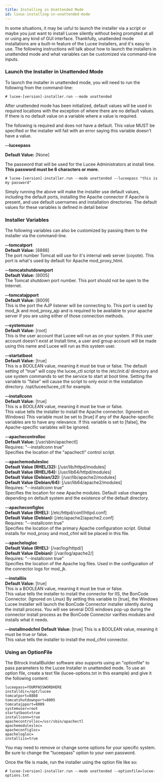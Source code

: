 ```yaml
---
title: Installing in Unattended Mode
id: linux-installing-in-unattended-mode
---
```


In some situations, it may be usful to launch the installer via a script or maybe you just want to install Lucee silently without being prompted at all or using any kind of GUI interface. Thankfully, unattended mode installations are a built-in feature of the Lucee Installers, and it's easy to use. The following instructions will talk about how to launch the installers in unattended mode and what variables can be customized via command-line inputs.

### Launch the Installer in Unattended Mode ###

To launch the installer in unattended mode, you will need to run the following from the command-line:

	# lucee-[version]-installer.run --mode unattended

After unattended mode has been initialized, default values will be used in required locations with the exception of where there are no default values. If there is no default value on a variable where a value is required.

The following is required and does not have a default. This value MUST be specified or the installer will fail with an error saying this variable doesn't have a value.

**--luceepass**

**Default Value:** [None]

The password that will be used for the Lucee Administrators at install time. **This password must be 6 characters or more.**

	# lucee-[version]-installer.run --mode unattended --luceepass "this is my password"

Simply running the above will make the installer use default values, including the default ports, installing the Apache connector if Apache is present, and use default usernames and installation directories. The default values for these variables is defined in detail below

### Installer Variables ###

The following variables can also be customized by passing them to the installer via the command-line.

**--tomcatport**  
**Default Value:** [8888]  
The port number Tomcat will use for it's internal web server (coyote). This port is what's used by default for Apache mod_proxy_html.

**--tomcatshutdownport**  
**Default Value:** [8005]  
The Tomcat shutdown port number. This port should not be open to the Internet.

**--tomcatajpport**  
**Default Value:** [8009]  
This is the port the AJP listener will be connecting to. This port is used by mod_jk and mod_proxy_ajp and is required to be available to your apache server if you are using either of those connection methods.

**--systemuser**  
**Default Value:** [root]  
This is the user account that Lucee will run as on your system. If this user account doesn't exist at Install time, a user and group account will be made using this name and Lucee will run as this system user.

**--startatboot**  
**Default Value:** [true]  
This is a BOOLEAN value, meaning it must be true or false.
The default setting of "true" will copy the lucee_ctl script to the /etc/init.d/ directory and use system commands to set the service to start at boot time. Setting the variable to "false" will cause the script to only exist in the installation directory. /opt/lucee/lucee_ctl for example.

**--installconn**  
**Default Value:** [true]  
This is a BOOLEAN value, meaning it must be true or false.  
This value tells the installer to install the Apache connector. (Ignored on Windows) This variable must be set to [true] if any of the Apache-specific variables are to have any relevance. If this variable is set to [false], the Apache-specific variables will be ignored.

**--apachecontrolloc**  
**Default Value:** [/usr/sbin/apachectl]  
Requires: "--installconn true"  
Specifies the location of the "apachectl" control script.

**--apachemodulesloc**  
**Default Value (RHEL/32):** [/usr/lib/httpd/modules]  
**Default Value (RHEL/64):** [/usr/lib64/httpd/modules]  
**Default Value (Debian/32):** [/usr/lib/apache2/modules]  
**Default Value (Debian/64):** [/usr/lib64/apache2/modules]  
Requires: "--installconn true"  
Specifies the location for new Apache modules. Default value changes depending on default system and the existence of the default directory.

**--apacheconfigloc**  
**Default Value (RHEL):** [/etc/httpd/conf/httpd.conf]  
**Default Value (Debian):** [/etc/apache2/apache2.conf]  
Requires: "--installconn true"  
Specifies the location of the primary Apache configuration script. Global installs for mod_proxy and mod_cfml will be placed in this file.

**--apachelogloc**  
**Default Value (RHEL):** [/var/log/httpd/]  
**Default Value (Debian):** [/var/log/apache2/]  
Requires: "--installconn true"  
Specifies the location of the Apache log files. Used in the configuration of the connector logs for mod_jk.

**--installiis**  
**Default Value:** [true]  
This is a BOOLEAN value, meaning it must be true or false.  
This value tells the installer to install the connector for IIS, the BonCode Connector. (Ignored on Linux) By setting this variable to [true], the Windows Lucee Installer will launch the BonCode Connector installer silently during the install process. You will see several DOS windows pop-up during the connector install process as the BonCode Connector varifies modules and installs what it needs.

**--installmodcfml**
**Default Value:** [true]
This is a BOOLEAN value, meaning it must be true or false.  
This value tells the installer to install the mod_cfml connector.

### Using an OptionFile ###

The Bitrock InstallBuilder software also supports using an "optionfile" to pass parameters to the Lucee Installer in unattended mode. To use an option file, create a text file (lucee-options.txt in this example) and give it the following content:

```lucee
luceepass=YOURPASSWORDHERE
installdir=/opt/lucee
tomcatport=8888
tomcatshutdownport=8005
tomcatajpport=8009
systemuser=root
startatboot=true
installconn=true
apachecontrolloc=/usr/sbin/apachectl
apachemodulesloc=
apacheconfigloc=
apachelogloc=
installiis=true
```

You may need to remove or change some options for your specific system. Be sure to change the "luceepass" option to your own password.

Once the file is made, run the installer using the option file like so:

	# lucee-[version]-installer.run --mode unattended --optionfile=lucee-options.txt
